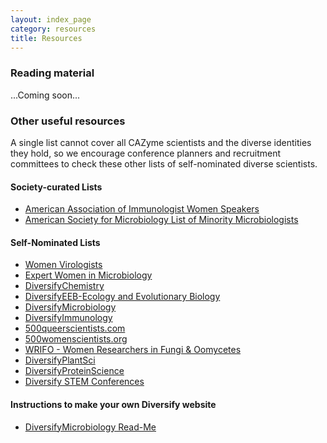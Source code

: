 ```yaml
---
layout: index_page
category: resources
title: Resources
---
```


### Reading material

...Coming soon...

### Other useful resources

A single list cannot cover all CAZyme scientists and the diverse identities they hold, so we encourage conference planners and recruitment committees to check these other lists of self-nominated diverse scientists.

#### Society-curated Lists
* [American Association of Immunologist Women Speakers](https://account.aai.org/cgi-bin/memberdll.dll/OpenPage?WRP=CSOW_speakerSearch.htm)
* [American Society for Microbiology List of Minority Microbiologists](https://www.asm.org/Articles/Policy/CMIIM-List-of-Minority-Microbiologists)

#### Self-Nominated Lists
* [Women Virologists](https://docs.google.com/spreadsheets/d/1VECipzok4VBPIvOwbBY8dRsp7_CFw-r7IWcw-eLi__M/edit#gid=889333737)
* [Expert Women in Microbiology](https://docs.google.com/spreadsheets/d/1xw6W2noEUrpc5AFbLgkBGwR1KHIBnay2M9tT_bHaxqk/edit?usp=sharing)
* [DiversifyChemistry](http://diversifychemistry.com/)
* [DiversifyEEB-Ecology and Evolutionary Biology](http://diversifyeeb.com/)
* [DiversifyMicrobiology](https://diversifymicrobiology.github.io/)
* [DiversifyImmunology](https://diversifyimmunology.github.io/)
* [500queerscientists.com](http://www.500queerscientists.com/)
* [500womenscientists.org](https://500womenscientists.org/request-a-scientist)
* [WRIFO - Women Researchers in Fungi & Oomycetes](http://fungalgenomes.org/blog/wrifo/)
* [DiversifyPlantSci](https://docs.google.com/spreadsheets/d/1ygduel8h-BSq1irE-guLD-CbFrSHdykHHXFGt5PiW9Y/edit#gid=1813523959)
* [DiversifyProteinScience](https://www.diversifyproteinscience.org/)
* [Diversify STEM Conferences](https://dscnatl.org/) 

#### Instructions to make your own Diversify website
* [DiversifyMicrobiology Read-Me](https://github.com/diversifymicrobiology/DiversifyMicrobiology.github.io)

